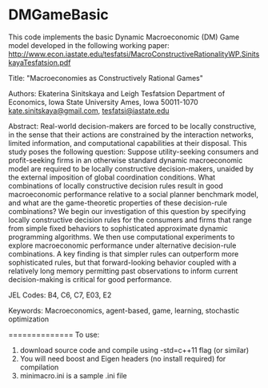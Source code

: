 DMGameBasic
===========

This code implements the basic Dynamic Macroeconomic (DM) Game model developed in the following working paper:
http://www.econ.iastate.edu/tesfatsi/MacroConstructiveRationalityWP.SinitskayaTesfatsion.pdf

Title: 
"Macroeconomies as Constructively Rational Games"

Authors: 
Ekaterina Sinitskaya and Leigh Tesfatsion 
Department of Economics, Iowa State University 
Ames, Iowa 50011-1070
kate.sinitskaya@gmail.com, tesfatsi@iastate.edu

Abstract:
Real-world decision-makers are forced to be locally constructive, in the sense that their actions are constrained by the interaction networks, limited information, and computational capabilities at their disposal.  This study poses the following question: Suppose utility-seeking consumers and profit-seeking firms in an otherwise standard dynamic macroeconomic model are required to be locally constructive decision-makers, unaided by the external imposition of global coordination conditions.  What combinations of locally constructive decision rules result in good macroeconomic performance relative to a social planner benchmark model, and what are the game-theoretic properties of these decision-rule combinations?  We begin our investigation of this question by specifying locally constructive decision rules for the consumers and firms that range from simple fixed behaviors to sophisticated approximate dynamic programming algorithms.  We then use computational experiments to explore macroeconomic performance under alternative decision-rule combinations.  A key finding is that simpler rules can outperform more sophisticated rules, but that forward-looking behavior coupled with a relatively long memory permitting past observations to inform current decision-making is critical for good performance.

JEL Codes: B4, C6, C7, E03, E2

Keywords:  Macroeconomics, agent-based, game, learning, stochastic optimization

==============
To use:
1. download source code and compile using -std=c++11 flag (or similar)
2. You will need boost and Eigen headers (no install required) for compilation
3. minimacro.ini is a sample .ini file
